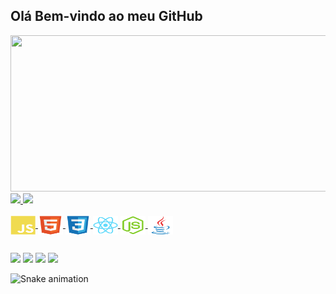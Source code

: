 ## Olá Bem-vindo ao meu GitHub
 <div>
 <img src="https://www.mygo.ge/uploads/blog/1584023795.jpg" width="700px" height="250px" />
  <a href="https://github.com/edinelsonslima">
  <img height="180em" src="https://github-readme-stats.vercel.app/api?username=edinelsonslima&show_icons=true&theme=dracula&include_all_commits=true&count_private=true"/>
  <img height="180em" src="https://github-readme-stats.vercel.app/api/top-langs/?username=edinelsonslima&layout=compact&langs_count=16&theme=dracula"/>
</div>
<div style="display: inline_block"><br>
  <img align="center" alt="Edinelson-Js" height="30" width="40" src="https://raw.githubusercontent.com/devicons/devicon/master/icons/javascript/javascript-plain.svg">
  <img align="center" alt="Edinelson-HTML" height="30" width="40" src="https://raw.githubusercontent.com/devicons/devicon/master/icons/html5/html5-original.svg">
  <img align="center" alt="Edinelson-CSS" height="30" width="40" src="https://raw.githubusercontent.com/devicons/devicon/master/icons/css3/css3-original.svg">
  <img align="center" alt="Edinelson-React" height="30" width="40" src="https://raw.githubusercontent.com/devicons/devicon/master/icons/react/react-original.svg">
  <img align="center" alt="Edinelson-CSS" height="30" width="40" src="https://raw.githubusercontent.com/devicons/devicon/master/icons/nodejs/nodejs-original.svg">
  <img align="center" alt="Edinelson-Java" height="30" width="40" src="https://raw.githubusercontent.com/devicons/devicon/master/icons/java/java-original.svg">
</div>
  
  ##
 
<div> 
  <a href="https://www.instagram.com/edinelsonslima/" target="_blank"><img src="https://img.shields.io/badge/-Instagram-%23E4405F?style=for-the-badge&logo=instagram&logoColor=white" target="_blank"></a>
  <a href = "mailto: edinelsonlima86@gmail.com"><img src="https://img.shields.io/badge/-Gmail-%23333?style=for-the-badge&logo=gmail&logoColor=white" target="_blank"></a>
  <a href="https://www.linkedin.com/in/edinelson-lima/" target="_blank"><img src="https://img.shields.io/badge/-LinkedIn-%230077B5?style=for-the-badge&logo=linkedin&logoColor=white" target="_blank"></a>
  <a href="https://edinelsonslima.github.io/edinelson-lima/" target="_blank"><img src="https://img.shields.io/badge/-website-%5B?style=for-the-badge&logo=opel&logoColor=white" target="_blank"></a>
 
  ![Snake animation](https://github.com/edinelsonslima/edinelsonslima/blob/output/github-contribution-grid-snake.svg)
 
</div>
